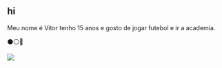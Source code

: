 ## hi
Meu nome é Vitor tenho 15 anos e gosto de jogar futebol e ir a academia.

⚫⚪🦅

![](https://media1.tenor.com/m/eEs2MNCH2y0AAAAC/eseksin.gif)
